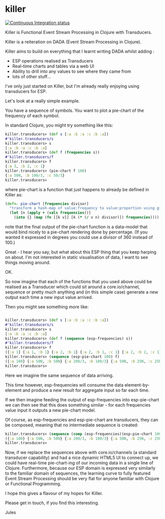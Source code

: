 # killer

[![Continuous Integration status](https://secure.travis-ci.org/JulesGosnell/killer.png)](http://travis-ci.org/JulesGosnell/killer)

Killer is Functional Event Stream Processing in Clojure with Transducers.

Killer is a reiteration on DADA (Event Stream Processing in Clojure).

Killer aims to build on everything that I learnt writing DADA whilst adding :

- ESP operations realised as Transducers
- Real-time charts and tables via a web UI
- Ability to drill into any values to see where they came from
- lots of other stuff...

I've only just started on Killer, but I'm already really enjoying
using transducers for ESP.

Let's look at a really simple example.

You have a sequence of symbols. You want to plot a pie-chart of the
frequency of each symbol.

In standard Clojure, you might try something like this:

```clojure
killer.transducers> (def s [:a :b :a :c :b :a])
#'killer.transducers/s
killer.transducers> s
[:a :b :a :c :b :a]
killer.transducers> (def f (frequencies s))
#'killer.transducers/f
killer.transducers> f
{:a 3, :b 2, :c 1}
killer.transducers> (pie-chart f 100)
{:a 50N, :b 100/3, :c 50/3}
killer.transducers> 
```

where pie-chart is a function that just happens to already be defined in Killer as:

```clojure
(defn- pie-chart [frequencies divisor]
  "transform a hash-map of value:frequency to value:proportion using given divisor"
  (let [n (apply + (vals frequencies))]
    (into {} (map (fn [[k v]] [k (* (/ v n) divisor)]) frequencies))))
```

note that the final output of the pie-chart function is a data-model
that would bind nicely to a pie-chart rendering done by
percentage. (If you wanted it expressed in degrees you could use a
divisor of 360 instead of 100.)

Great - I hear you say, but what about this ESP thing that you keep
harping on about. I'm not interested in static visualisation of data,
I want to see things moving around.

OK.

So now imagine that each of the functions that you used above could be
realised as a Transducer which could sit around a core.io/channel,
sequence or pretty much anything and (in this simple case) generate a
new output each time a new input value arrived.

Then you might see something more like:

```clojure

killer.transducers> (def s [:a :b :a :c :b :a])
#'killer.transducers/s
killer.transducers> s
[:a :b :a :c :b :a]
killer.transducers> (def f (sequence (esp-frequencies) s))
#'killer.transducers/f
killer.transducers> f
({:a 1} {:a 1, :b 1} {:a 2, :b 1} {:a 2, :b 1, :c 1} {:a 2, :b 2, :c 1} {:a 3, :b 2, :c 1})
killer.transducers> (sequence (esp-pie-chart 100) f)
({:a 100} {:a 50N, :b 50N} {:a 200/3, :b 100/3} {:a 50N, :b 25N, :c 25N} {:a 40N, :b 40N, :c 20N} {:a 50N, :b 100/3, :c 50/3})
killer.transducers>
```

Here we imagine the same sequence of data arriving.

This time however, esp-frequencies will consume the data
element-by-element and produce a new result for aggregate input so far
each time.

If we then imagine feeding the output of esp-frequencies into
esp-pie-chart we can then see that this does something similar - for
each frequencies value input it outputs a new pie-chart model.

Of course, as esp-frequencies and esp-pie-chart are transducers, they
can be composed, meaning that no intermediate sequence is created:

```clojure
killer.transducers> (sequence (comp (esp-frequencies)(esp-pie-chart 100)) s)
({:a 100} {:a 50N, :b 50N} {:a 200/3, :b 100/3} {:a 50N, :b 25N, :c 25N} {:a 40N, :b 40N, :c 20N} {:a 50N, :b 100/3, :c 50/3})
killer.transducers>
```

Now, if we replace the sequences above with core.io/channels (a
standard transducer capability) and had a nice dynamic HTML5 UI to
connect up, we could have real-time pie-chart-ing of our incoming data
in a single line of Clojure. Furthermore, because our ESP domain is
expressed very similarly to the familiar domain of sequences, the
learning curve to fully featured Event Stream Processing should be
very flat for anyone familiar with Clojure or Functional Programming.

I hope this gives a flavour of my hopes for Killer.

Please get in touch, if you find this interesting.


Jules
